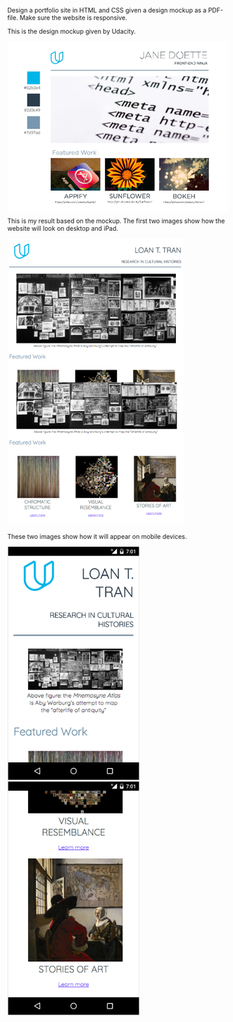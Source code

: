 <p>Design a portfolio site in HTML and CSS given a design mockup as a PDF-file. Make sure the website is responsive.</p>

<p>This is the design mockup given by Udacity.</p>
<img align="center" src="/images/design-mockup.png" width=500>

<p>This is my result based on the mockup. The first two images show how the website will look on desktop and iPad.</p>
<img align="left" src="/images/my-portfolio_1.png" width="400"/> <img src="/images/my-portfolio_2.png" width="400"/>

<p>These two images show how it will appear on mobile devices.</p>
<img align="left" src="/images/on-nexus-5_1.png" width="300"/> <img src="/images/on-nexus-5_2.png" width="300"/> 

